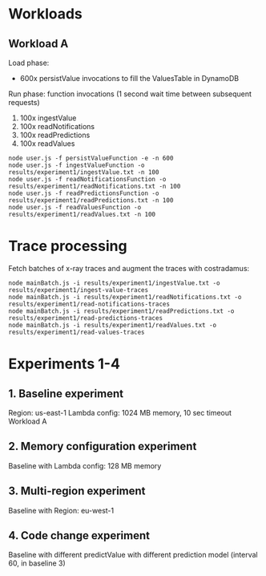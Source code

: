 # Workloads

## Workload A

Load phase:
- 600x persistValue invocations to fill the ValuesTable in DynamoDB

Run phase: function invocations (1 second wait time between subsequent requests)
1. 100x ingestValue
2. 100x readNotifications
3. 100x readPredictions
4. 100x readValues

```
node user.js -f persistValueFunction -e -n 600
node user.js -f ingestValueFunction -o results/experiment1/ingestValue.txt -n 100
node user.js -f readNotificationsFunction -o results/experiment1/readNotifications.txt -n 100
node user.js -f readPredictionsFunction -o results/experiment1/readPredictions.txt -n 100
node user.js -f readValuesFunction -o results/experiment1/readValues.txt -n 100
```

# Trace processing

Fetch batches of x-ray traces and augment the traces with costradamus:

```
node mainBatch.js -i results/experiment1/ingestValue.txt -o results/experiment1/ingest-value-traces
node mainBatch.js -i results/experiment1/readNotifications.txt -o results/experiment1/read-notifications-traces
node mainBatch.js -i results/experiment1/readPredictions.txt -o results/experiment1/read-predictions-traces
node mainBatch.js -i results/experiment1/readValues.txt -o results/experiment1/read-values-traces
```

# Experiments 1-4

## 1. Baseline experiment

Region: us-east-1
Lambda config: 1024 MB memory, 10 sec timeout
Workload A

## 2. Memory configuration experiment

Baseline with
Lambda config: 128 MB memory

## 3. Multi-region experiment

Baseline with
Region: eu-west-1

## 4. Code change experiment

Baseline with different predictValue with different prediction model (interval 60, in baseline 3)
